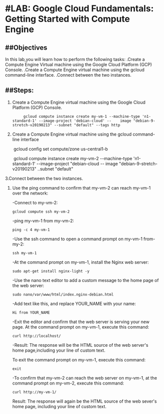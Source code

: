 # #LAB: Google Cloud Fundamentals: Getting Started with Compute Engine

## ##Objectives

In this lab,you will learn how to perform the following tasks:
    .Create a Compute Engine Virtual machine using the Google Cloud Platform (GCP) Console.
    .Create a Compute Engine virtual machine using the gcloud command-line interface.
    .Connect between the two instances.
 ## ##Steps:
 1. Create a Compute Engine virtual machine using the Google Cloud Platform (GCP) Console.
                                                                                                  
             gcloud compute instance create my-vm-1 --machine-type 'n1-standard-1' --image-project 'debian-cloud' --    image "debian-9-stretch-v20190213" --subnet "default" --tags http
        
                                                                                                  
          
2. Create a Compute Engine virtual machine using the gcloud command-line interface


      ​   gcloud config set compute/zone us-central1-b
    
      ​   gcloud compute instance create my-vm-2 --machine-type 'n1-standard-1' --image-project "debian-cloud --         image "debian-9-stretch-v20190213" ..subnet "default"

 3.Connect between the two instances.

   1. Use the ping command to confirm that my-vm-2 can reach my-vm-1 over the network:

      -Connect to my-vm-2:

          gcloud compute ssh my-vm-2

      -ping my-vm-1 from my-vm-2:

          ping -c 4 my-vm-1

      -Use the ssh command to open a command prompt on my-vm-1 from-my-2:

          ssh my-vm-1

      -At the command prompt on my-vm-1, install the Nginx web server:

          sudo apt-get install nginx-light -y

      -Use the nano text editor to add a custom message to the home page of the web server:

          sudo nano/var/www/html/index.nginx-debian.html

      -Add text like this, and replace YOUR_NAME with your name:

          Hi from YOUR_NAME

      -Exit the editor and confirm that the web server is serving your new page. At the command prompt on my-vm-1, execute this command:

          curl http://localhost/

      -Result: The response will be the HTML source of the web server's home page,including your line of custom text.

      To exit the command prompt on my-vm-1, execute this command:

          exit

      -To confirm that my-vm-2 can reach the web server on my-vm-1, at the command prompt on my-vm-2, execute this command:

          curl http://my-vm-1/

      Result: The response will again be the HTML source of the web sever's home page, including your line of custom text.

      







